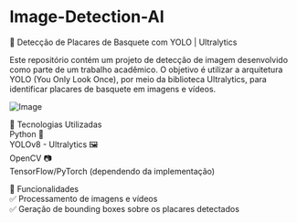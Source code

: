 # Image-Detection-AI
🏀 Detecção de Placares de Basquete com YOLO | Ultralytics

Este repositório contém um projeto de detecção de imagem desenvolvido como parte de um trabalho acadêmico. O objetivo é utilizar a arquitetura YOLO (You Only Look Once), por meio da biblioteca Ultralytics, para identificar placares de basquete em imagens e vídeos.

![Image](https://github.com/user-attachments/assets/d918b673-56c0-42f9-96da-c4b99c315db9)

🚀 Tecnologias Utilizadas<br>
Python 🐍 <br>
YOLOv8 - Ultralytics 🖼️<br>
OpenCV 📷<br>
TensorFlow/PyTorch (dependendo da implementação)<br>

📌 Funcionalidades<br>
✅ Processamento de imagens e vídeos<br>
✅ Geração de bounding boxes sobre os placares detectados<br>
